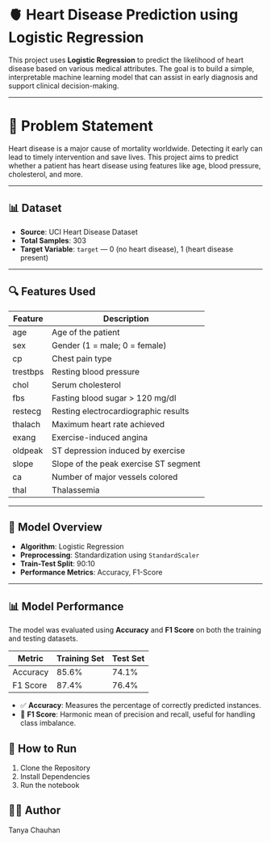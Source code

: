 # 🫀 Heart Disease Prediction using Logistic Regression

This project uses **Logistic Regression** to predict the likelihood of heart disease based on various medical attributes. The goal is to build a simple, interpretable machine learning model that can assist in early diagnosis and support clinical decision-making.

---

# 📌 Problem Statement

Heart disease is a major cause of mortality worldwide. Detecting it early can lead to timely intervention and save lives. This project aims to predict whether a patient has heart disease using features like age, blood pressure, cholesterol, and more.

---

## 📊 Dataset

- **Source**: UCI Heart Disease Dataset  
- **Total Samples**: 303  
- **Target Variable**: `target` — 0 (no heart disease), 1 (heart disease present)

---

## 🔍 Features Used

| Feature      | Description                            |
|--------------|----------------------------------------|
| age          | Age of the patient                     |
| sex          | Gender (1 = male; 0 = female)          |
| cp           | Chest pain type                        |
| trestbps     | Resting blood pressure                 |
| chol         | Serum cholesterol                      |
| fbs          | Fasting blood sugar > 120 mg/dl        |
| restecg      | Resting electrocardiographic results   |
| thalach      | Maximum heart rate achieved            |
| exang        | Exercise-induced angina                |
| oldpeak      | ST depression induced by exercise      |
| slope        | Slope of the peak exercise ST segment  |
| ca           | Number of major vessels colored        |
| thal         | Thalassemia                            |

---

## 🧠 Model Overview

- **Algorithm**: Logistic Regression  
- **Preprocessing**: Standardization using `StandardScaler`  
- **Train-Test Split**: 90:10  
- **Performance Metrics**: Accuracy, F1-Score

---


## 📊 Model Performance

The model was evaluated using **Accuracy** and **F1 Score** on both the training and testing datasets.

| **Metric**   | **Training Set** | **Test Set** |
|--------------|------------------|--------------|
| Accuracy     | 85.6%            | 74.1%        |
| F1 Score     | 87.4%            | 76.4%        |

- ✅ **Accuracy**: Measures the percentage of correctly predicted instances.
- 🎯 **F1 Score**: Harmonic mean of precision and recall, useful for handling class imbalance.


## 🚀 How to Run

 1. Clone the Repository
 2. Install Dependencies
 3. Run the notebook


## 👩‍💻 Author
Tanya Chauhan








 

